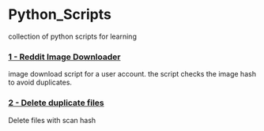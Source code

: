 # Python_Scripts
collection of python scripts for learning

### [1 - Reddit Image Downloader](https://github.com/Shaggy404/Python_Scripts/blob/main/reddit_downloader.py)
image download script for a user account.
the script checks the image hash to avoid duplicates.
### [2 - Delete duplicate files](https://github.com/Shaggy404/Python_Scripts/blob/main/duplicate.py)
Delete files with scan hash
